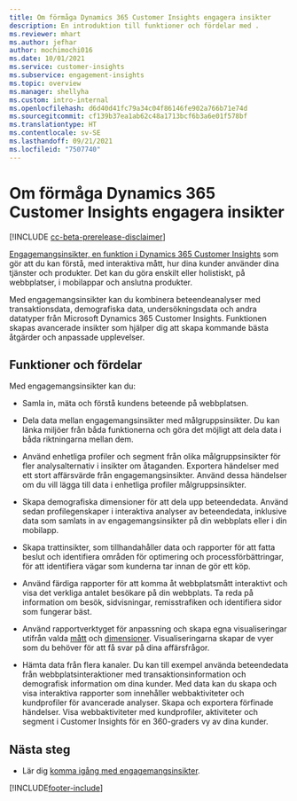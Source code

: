 ```yaml
---
title: Om förmåga Dynamics 365 Customer Insights engagera insikter
description: En introduktion till funktioner och fördelar med .
ms.reviewer: mhart
ms.author: jefhar
author: mochimochi016
ms.date: 10/01/2021
ms.service: customer-insights
ms.subservice: engagement-insights
ms.topic: overview
ms.manager: shellyha
ms.custom: intro-internal
ms.openlocfilehash: d6d40d41fc79a34c04f86146fe902a766b71e74d
ms.sourcegitcommit: cf139b37ea1ab62c48a1713bcf6b3a6e01f578bf
ms.translationtype: HT
ms.contentlocale: sv-SE
ms.lasthandoff: 09/21/2021
ms.locfileid: "7507740"
---
```

# <a name="about-dynamics-365-customer-insights-engagement-insights-capability"></a>Om förmåga Dynamics 365 Customer Insights engagera insikter 

[!INCLUDE [cc-beta-prerelease-disclaimer](includes/cc-beta-prerelease-disclaimer.md)]

[Engagemangsinsikter, en funktion i Dynamics 365 Customer Insights](https://dynamics.microsoft.com/ai/customer-insights/engagement-insights-capability/) som gör att du kan förstå, med interaktiva mått, hur dina kunder använder dina tjänster och produkter. Det kan du göra enskilt eller holistiskt, på webbplatser, i mobilappar och anslutna produkter.

Med engagemangsinsikter kan du kombinera beteendeanalyser med transaktionsdata, demografiska data, undersökningsdata och andra datatyper från Microsoft Dynamics 365 Customer Insights. Funktionen skapas avancerade insikter som hjälper dig att skapa kommande bästa åtgärder och anpassade upplevelser.

## <a name="features-and-benefits"></a>Funktioner och fördelar

Med engagemangsinsikter kan du:

- Samla in, mäta och förstå kundens beteende på webbplatsen.

- Dela data mellan engagemangsinsikter med målgruppsinsikter. Du kan länka miljöer från båda funktionerna och göra det möjligt att dela data i båda riktningarna mellan dem.

- Använd enhetliga profiler och segment från olika målgruppsinsikter för fler analysalternativ i insikter om åtaganden. Exportera händelser med ett stort affärsvärde från engagemangsinsikter. Använd dessa händelser om du vill lägga till data i enhetliga profiler målgruppsinsikter.

- Skapa demografiska dimensioner för att dela upp beteendedata. Använd sedan profilegenskaper i interaktiva analyser av beteendedata, inklusive data som samlats in av engagemangsinsikter på din webbplats eller i din mobilapp.

- Skapa trattinsikter, som tillhandahåller data och rapporter för att fatta beslut och identifiera områden för optimering och processförbättringar, för att identifiera vägar som kunderna tar innan de gör ett köp. 

-  Använd färdiga rapporter för att komma åt webbplatsmått interaktivt och visa det verkliga antalet besökare på din webbplats. Ta reda på information om besök, sidvisningar, remisstrafiken och identifiera sidor som fungerar bäst.

- Använd rapportverktyget för anpassning och skapa egna visualiseringar utifrån valda [mått](glossary.md) och [dimensioner](glossary.md). Visualiseringarna skapar de vyer som du behöver för att få svar på dina affärsfrågor.

- Hämta data från flera kanaler. Du kan till exempel använda beteendedata från webbplatsinteraktioner med transaktionsinformation och demografisk information om dina kunder. Med data kan du skapa och visa interaktiva rapporter som innehåller webbaktiviteter och kundprofiler för avancerade analyser. Skapa och exportera förfinade händelser. Visa webbaktiviteter med kundprofiler, aktiviteter och segment i Customer Insights för en 360-graders vy av dina kunder.

## <a name="next-steps"></a>Nästa steg

- Lär dig [komma igång med engagemangsinsikter](get-started.md).


[!INCLUDE[footer-include](../includes/footer-banner.md)]
